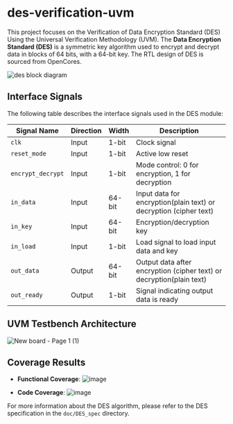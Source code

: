 # des-verification-uvm
This project focuses on the Verification of Data Encryption Standard (DES) Using the Universal Verification Methodology (UVM).
The **Data Encryption Standard (DES)** is a symmetric key algorithm used to encrypt and decrypt data in blocks of 64 bits, with a 64-bit key.
The RTL design of DES is sourced from OpenCores.

![des block diagram](https://github.com/user-attachments/assets/b139688f-5a93-4b2b-84e9-738a3211de4d)
## Interface Signals
The following table describes the interface signals used in the DES module:

| **Signal Name**     | **Direction** | **Width** | **Description**                                   |
|---------------------|---------------|-----------|---------------------------------------------------|
| `clk`               | Input         | 1-bit     | Clock signal            |
| `reset_mode`        | Input         | 1-bit     | Active low reset                         |
| `encrypt_decrypt`   | Input         | 1-bit     | Mode control: 0 for encryption, 1 for decryption  |
| `in_data`           | Input         | 64-bit    | Input data for encryption(plain text) or decryption (cipher text)          |
| `in_key`            | Input         | 64-bit    | Encryption/decryption key                         |
| `in_load`           | Input         | 1-bit     | Load signal to load input data and key            |
| `out_data`          | Output        | 64-bit    | Output data after encryption (cipher text) or decryption(plain text)       |
| `out_ready`         | Output        | 1-bit     | Signal indicating output data is ready            |

## UVM Testbench Architecture
![New board - Page 1 (1)](https://github.com/user-attachments/assets/25429527-de53-43b7-b20d-a2f1b22a6f01)

## Coverage Results

- **Functional Coverage**:
![image](https://github.com/user-attachments/assets/4c90c9fa-7a34-44a0-b0ea-4e1a0188d02a)


- **Code Coverage**: 
![image](https://github.com/user-attachments/assets/65acab27-56b7-42ee-b0bb-2643828373f5)


For more information about the DES algorithm, please refer to the DES specification in the `doc/DES_spec` directory.
